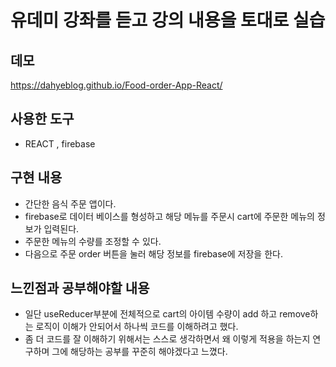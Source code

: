 # 유데미 강좌를 듣고 강의 내용을 토대로 실습

## 데모
https://dahyeblog.github.io/Food-order-App-React/

## 사용한 도구
- REACT , firebase

## 구현 내용
- 간단한 음식 주문 앱이다. 
- firebase로 데이터 베이스를 형성하고 해당 메뉴를 주문시 cart에 주문한 메뉴의 정보가 입력된다. 
- 주문한 메뉴의 수량를 조정할 수 있다.
- 다음으로 주문 order 버튼을 눌러 해당 정보를 firebase에 저장을 한다. 

## 느낀점과 공부해야할 내용
- 일단 useReducer부분에 전체적으로 cart의 아이템 수량이 add 하고 remove하는 로직이 이해가 안되어서 하나씩 코드를 이해하려고 했다.
- 좀 더 코드를 잘 이해하기 위해서는 스스로 생각하면서 왜 이렇게 적용을 하는지 연구하며 그에 해당하는 공부를 꾸준히 해야겠다고 느꼈다.

